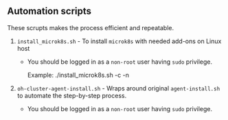 ## Automation scripts
These scrupts makes the process efficient and repeatable.

1. `install_microk8s.sh` - To install `microk8s` with needed add-ons on Linux host
   - You should be logged in as a `non-root` user having `sudo` privilege.
     
     Example:
     ./install_microk8s.sh -c -n <non-root-user>

2. `oh-cluster-agent-install.sh` - Wraps around original `agent-install.sh` to automate the step-by-step process.
    - You should be logged in as a `non-root` user having `sudo` privilege.

